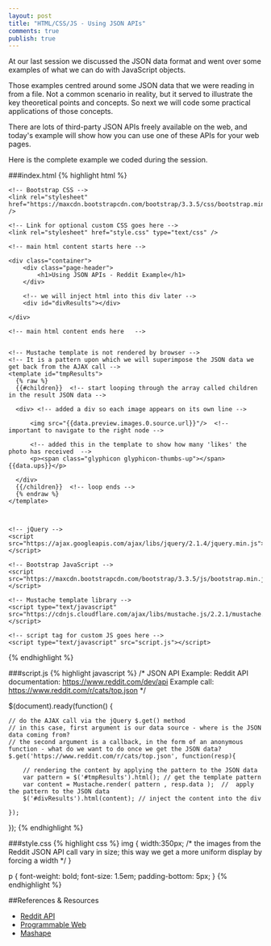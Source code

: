 ```yaml
---
layout: post
title: "HTML/CSS/JS - Using JSON APIs"
comments: true
publish: true
---
```

At our last session we discussed the JSON data format and went over some examples of what we can do with JavaScript objects. 

Those examples centred around some JSON data that we were reading in from a file. Not a common scenario in reality, but it served to illustrate the key theoretical points and concepts. So next we will code some practical applications of those concepts. 

There are lots of third-party JSON APIs freely available on the web, and today's example will show how you can use one of these APIs for your web pages.

Here is the complete example we coded during the session.

###index.html
{% highlight html %}
<!doctype html>
<html>

<head>
    <meta name="viewport" content="width=device-width, initial-scale=1">
    <title>Using JSON APIs</title>

    <!-- Bootstrap CSS -->
    <link rel="stylesheet" href="https://maxcdn.bootstrapcdn.com/bootstrap/3.3.5/css/bootstrap.min.css" />

    <!-- Link for optional custom CSS goes here -->
    <link rel="stylesheet" href="style.css" type="text/css" />

</head>

<body>

    <!-- main html content starts here -->

    <div class="container">
        <div class="page-header">
            <h1>Using JSON APIs - Reddit Example</h1>
        </div>

        <!-- we will inject html into this div later -->
        <div id="divResults"></div>  

    </div>

    <!-- main html content ends here   -->

    
    <!-- Mustache template is not rendered by browser -->
    <!-- It is a pattern upon which we will superimpose the JSON data we get back from the AJAX call -->
    <template id="tmpResults">
      {% raw %}
      {{#children}}  <!-- start looping through the array called children in the result JSON data -->
      
      <div> <!-- added a div so each image appears on its own line -->
      
          <img src="{{data.preview.images.0.source.url}}"/>  <!-- important to navigate to the right node -->
      
          <!-- added this in the template to show how many 'likes' the photo has received  -->
          <p><span class="glyphicon glyphicon-thumbs-up"></span> {{data.ups}}</p>
      
      </div>
      {{/children}}  <!-- loop ends -->
      {% endraw %}
    </template>
    
    

    <!-- jQuery -->
    <script src="https://ajax.googleapis.com/ajax/libs/jquery/2.1.4/jquery.min.js"></script>

    <!-- Bootstrap JavaScript -->
    <script src="https://maxcdn.bootstrapcdn.com/bootstrap/3.3.5/js/bootstrap.min.js"></script>

    <!-- Mustache template library -->
    <script type="text/javascript" src="https://cdnjs.cloudflare.com/ajax/libs/mustache.js/2.2.1/mustache.min.js"></script>

    <!-- script tag for custom JS goes here -->
    <script type="text/javascript" src="script.js"></script>

</body>

</html>
{% endhighlight %}

###script.js
{% highlight javascript %}
/*
JSON API Example: Reddit
API documentation: https://www.reddit.com/dev/api 
Example call: https://www.reddit.com/r/cats/top.json
*/

$(document).ready(function() {

    // do the AJAX call via the jQuery $.get() method
    // in this case, first argument is our data source - where is the JSON data coming from?
    // the second argument is a callback, in the form of an anonymous function - what do we want to do once we get the JSON data?
    $.get('https://www.reddit.com/r/cats/top.json', function(resp){
        
        // rendering the content by applying the pattern to the JSON data
        var pattern = $('#tmpResults').html(); // get the template pattern
        var content = Mustache.render( pattern , resp.data );  //  apply the pattern to the JSON data
        $('#divResults').html(content); // inject the content into the div
        
    });

});
{% endhighlight %}

###style.css
{% highlight css %}
img {
    width:350px; /* the images from the Reddit JSON API call vary in size; this way we get a more uniform display by forcing a width */
}

p {
    font-weight: bold;
    font-size: 1.5em;
    padding-bottom: 5px;
}
{% endhighlight %}


##References &amp; Resources

- [Reddit API](https://www.reddit.com/dev/api)
- [Programmable Web](http://www.programmableweb.com/)
- [Mashape](https://market.mashape.com/explore)
